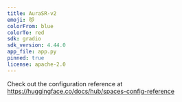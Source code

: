 ```yaml
---
title: AuraSR-v2
emoji: 😻
colorFrom: blue
colorTo: red
sdk: gradio
sdk_version: 4.44.0
app_file: app.py
pinned: true
license: apache-2.0
---
```


Check out the configuration reference at https://huggingface.co/docs/hub/spaces-config-reference